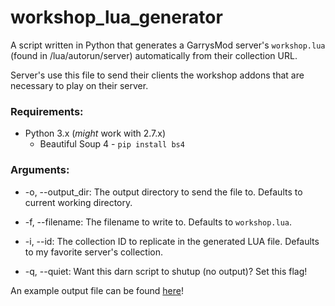 # workshop_lua_generator
A script written in Python that generates a GarrysMod server's `workshop.lua` (found in /lua/autorun/server)  automatically from their collection URL.

Server's use this file to send their clients the workshop addons that are necessary to play on their server.

### Requirements: 
* Python 3.x (*might* work with 2.7.x)
   * Beautiful Soup 4 - `pip install bs4`

### Arguments:
* -o, --output_dir: The output directory to send the file to. Defaults to current working directory.
    
* -f, --filename: The filename to write to. Defaults to `workshop.lua`.
    
* -i, --id: The collection ID to replicate in the generated LUA file. Defaults to my favorite server's collection.
    
* -q, --quiet: Want this darn script to shutup (no output)? Set this flag!


An example output file can be found [here](example_output/workshop.lua)!
